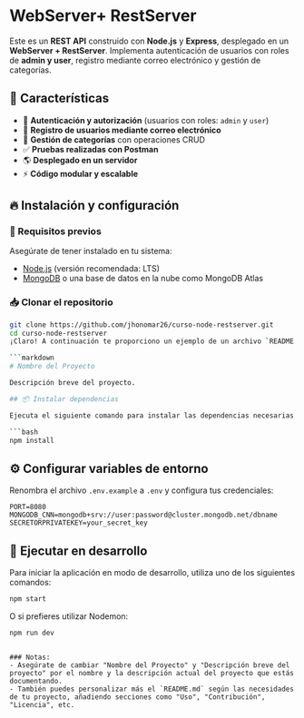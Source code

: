 # WebServer+ RestServer

Este es un **REST API** construido con **Node.js** y **Express**, desplegado en un **WebServer + RestServer**. Implementa autenticación de usuarios con roles de **admin y user**, registro mediante correo electrónico y gestión de categorías.

## 📌 Características

- 🔐 **Autenticación y autorización** (usuarios con roles: `admin` y `user`)
- 📧 **Registro de usuarios mediante correo electrónico**
- 📂 **Gestión de categorías** con operaciones CRUD
- ✅ **Pruebas realizadas con Postman**
- 🌎 **Desplegado en un servidor**
- ⚡ **Código modular y escalable**

## 🔥 Instalación y configuración

### 📌 Requisitos previos
Asegúrate de tener instalado en tu sistema:

- [Node.js](https://nodejs.org/) (versión recomendada: LTS)
- [MongoDB](https://www.mongodb.com/) o una base de datos en la nube como MongoDB Atlas

### 📥 Clonar el repositorio
```bash
git clone https://github.com/jhonomar26/curso-node-restserver.git
cd curso-node-restserver
¡Claro! A continuación te proporciono un ejemplo de un archivo `README.md` con el contenido que solicitaste. Puedes copiarlo y pegarlo en tu archivo `README.md`:

```markdown
# Nombre del Proyecto

Descripción breve del proyecto.

## 📦 Instalar dependencias

Ejecuta el siguiente comando para instalar las dependencias necesarias:

```bash
npm install
```

## ⚙️ Configurar variables de entorno

Renombra el archivo `.env.example` a `.env` y configura tus credenciales:

```env
PORT=8080
MONGODB_CNN=mongodb+srv://user:password@cluster.mongodb.net/dbname
SECRETORPRIVATEKEY=your_secret_key
```

## 🚀 Ejecutar en desarrollo

Para iniciar la aplicación en modo de desarrollo, utiliza uno de los siguientes comandos:

```bash
npm start
```

O si prefieres utilizar Nodemon:

```bash
npm run dev
```
```

### Notas:
- Asegúrate de cambiar "Nombre del Proyecto" y "Descripción breve del proyecto" por el nombre y la descripción actual del proyecto que estás documentando.
- También puedes personalizar más el `README.md` según las necesidades de tu proyecto, añadiendo secciones como "Uso", "Contribución", "Licencia", etc.
